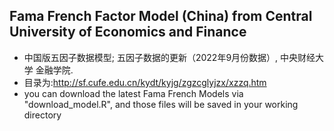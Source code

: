 
## Fama French Factor Model (China) from Central University of Economics and Finance
- 中国版五因子数据模型; 五因子数据的更新（2022年9月份数据）, 中央财经大学 金融学院. 
- 目录为:http://sf.cufe.edu.cn/kydt/kyjg/zgzcglyjzx/xzzq.htm
- you can download the latest Fama French Models via "download_model.R", and those files will be saved in your working directory 
